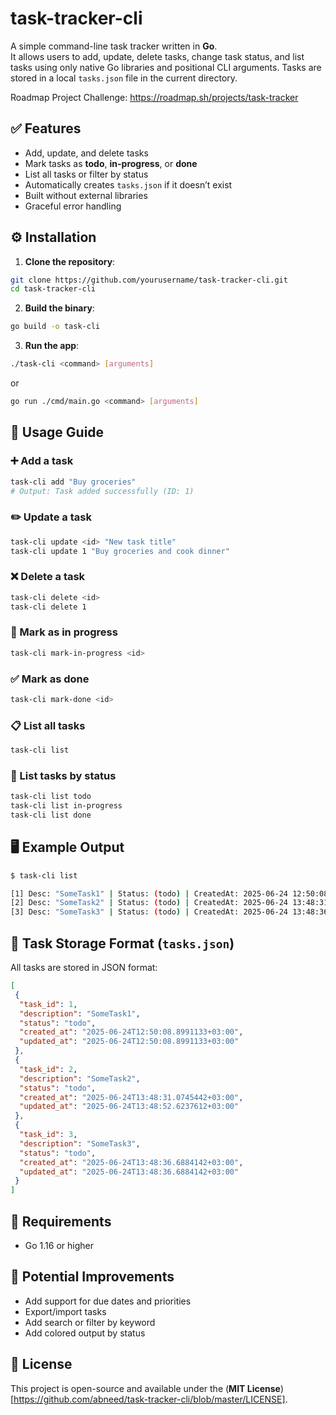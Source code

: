 # task-tracker-cli
A simple command-line task tracker written in **Go**.  
It allows users to add, update, delete tasks, change task status, and list tasks using only native Go libraries and positional CLI arguments.
Tasks are stored in a local `tasks.json` file in the current directory.

Roadmap Project Challenge: https://roadmap.sh/projects/task-tracker

## ✅ Features

- Add, update, and delete tasks  
- Mark tasks as **todo**, **in-progress**, or **done**  
- List all tasks or filter by status  
- Automatically creates `tasks.json` if it doesn’t exist  
- Built without external libraries  
- Graceful error handling
## ⚙️ Installation

1. **Clone the repository**:

```bash
git clone https://github.com/yourusername/task-tracker-cli.git
cd task-tracker-cli
```

2. **Build the binary**:

```bash
go build -o task-cli
```

3. **Run the app**:

```bash
./task-cli <command> [arguments]
```
or

```bash
go run ./cmd/main.go <command> [arguments]
```

## 📘 Usage Guide

### ➕ Add a task

```bash
task-cli add "Buy groceries"
# Output: Task added successfully (ID: 1)
```

### ✏️ Update a task

```bash
task-cli update <id> "New task title"
task-cli update 1 "Buy groceries and cook dinner"
```

### ❌ Delete a task

```bash
task-cli delete <id>
task-cli delete 1
```

### 🚧 Mark as in progress

```bash
task-cli mark-in-progress <id>
```

### ✅ Mark as done

```bash
task-cli mark-done <id>
```

### 📋 List all tasks

```bash
task-cli list
```

### 📂 List tasks by status

```bash
task-cli list todo
task-cli list in-progress
task-cli list done
```

## 🖥️ Example Output

```bash
$ task-cli list

[1] Desc: "SomeTask1" | Status: (todo) | CreatedAt: 2025-06-24 12:50:08; UpdatedAt: 2025-06-24 12:50:08
[2] Desc: "SomeTask2" | Status: (todo) | CreatedAt: 2025-06-24 13:48:31; UpdatedAt: 2025-06-24 13:48:52
[3] Desc: "SomeTask3" | Status: (todo) | CreatedAt: 2025-06-24 13:48:36; UpdatedAt: 2025-06-24 13:48:36
```

## 💾 Task Storage Format (`tasks.json`)

All tasks are stored in JSON format:

```json
[
 {
  "task_id": 1,
  "description": "SomeTask1",
  "status": "todo",
  "created_at": "2025-06-24T12:50:08.8991133+03:00",
  "updated_at": "2025-06-24T12:50:08.8991133+03:00"
 },
 {
  "task_id": 2,
  "description": "SomeTask2",
  "status": "todo",
  "created_at": "2025-06-24T13:48:31.0745442+03:00",
  "updated_at": "2025-06-24T13:48:52.6237612+03:00"
 },
 {
  "task_id": 3,
  "description": "SomeTask3",
  "status": "todo",
  "created_at": "2025-06-24T13:48:36.6884142+03:00",
  "updated_at": "2025-06-24T13:48:36.6884142+03:00"
 }
]
```

## 🧰 Requirements

- Go 1.16 or higher

## 🚀 Potential Improvements

- Add support for due dates and priorities  
- Export/import tasks  
- Add search or filter by keyword  
- Add colored output by status   

## 📄 License

This project is open-source and available under the (**MIT License**)[https://github.com/abneed/task-tracker-cli/blob/master/LICENSE].

